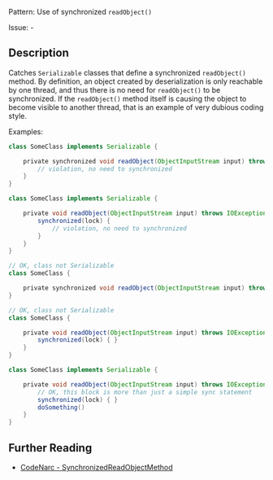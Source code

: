 Pattern: Use of synchronized `readObject()`

Issue: -

## Description

Catches `Serializable` classes that define a synchronized `readObject()` method. By definition, an object created by deserialization is only reachable by one thread, and thus there is no need for `readObject()` to be synchronized. If the `readObject()` method itself is causing the object to become visible to another thread, that is an example of very dubious coding style.

Examples:

``` groovy
class SomeClass implements Serializable {

    private synchronized void readObject(ObjectInputStream input) throws IOException, ClassNotFoundException {
        // violation, no need to synchronized
    }
}

class SomeClass implements Serializable {

    private void readObject(ObjectInputStream input) throws IOException, ClassNotFoundException {
        synchronized(lock) {
            // violation, no need to synchronized
        }
    }
}

// OK, class not Serializable
class SomeClass {

    private synchronized void readObject(ObjectInputStream input) throws IOException, ClassNotFoundException { }
}

// OK, class not Serializable
class SomeClass {

    private void readObject(ObjectInputStream input) throws IOException, ClassNotFoundException {
        synchronized(lock) { }
    }
}

class SomeClass implements Serializable {

    private void readObject(ObjectInputStream input) throws IOException, ClassNotFoundException {
        // OK, this block is more than just a simple sync statement
        synchronized(lock) { }
        doSomething()
    }
}
```

## Further Reading

* [CodeNarc - SynchronizedReadObjectMethod](https://codenarc.github.io/CodeNarc/codenarc-rules-concurrency.html#synchronizedreadobjectmethod-rule)